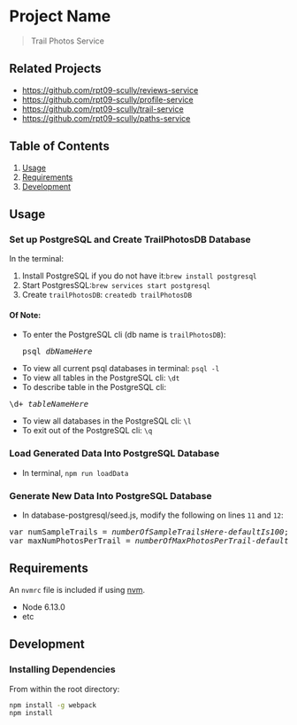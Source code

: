 # Project Name

> Trail Photos Service

## Related Projects

  - https://github.com/rpt09-scully/reviews-service
  - https://github.com/rpt09-scully/profile-service
  - https://github.com/rpt09-scully/trail-service
  - https://github.com/rpt09-scully/paths-service

## Table of Contents

1. [Usage](#Usage)
1. [Requirements](#requirements)
1. [Development](#development)

## Usage

### Set up PostgreSQL and Create TrailPhotosDB Database

In the terminal:
1. Install PostgreSQL if you do not have it:`brew install postgresql`
2. Start PostgresSQL:`brew services start postgresql`
3. Create `trailPhotosDB`: `createdb trailPhotosDB`

#### Of Note:
+ To enter the PostgreSQL cli (db name is `trailPhotosDB`): <pre>psql <i>dbNameHere</i></pre>
+ To view all current psql databases in terminal: `psql -l`
+ To view all tables in the PostgreSQL cli: `\dt`
+ To describe table in the PostgreSQL cli:
<pre>
\d+ <i>tableNameHere</i>
</pre>
+ To view all databases in the PostgreSQL cli: `\l`
+ To exit out of the PostgreSQL cli: `\q`

### Load Generated Data Into PostgreSQL Database
+ In terminal, `npm run loadData`

### Generate New Data Into PostgreSQL Database
+ In database-postgresql/seed.js, modify the following on lines `11` and `12`:
<pre>
var numSampleTrails = <i>numberOfSampleTrailsHere-defaultIs100</i>;
var maxNumPhotosPerTrail = <i>numberOfMaxPhotosPerTrail-defaultIs5</i>;
</pre>

## Requirements

An `nvmrc` file is included if using [nvm](https://github.com/creationix/nvm).

- Node 6.13.0
- etc

## Development

### Installing Dependencies

From within the root directory:

```sh
npm install -g webpack
npm install
```

